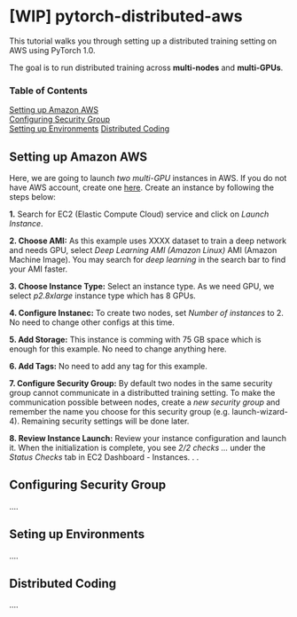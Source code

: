 # [WIP] pytorch-distributed-aws
This tutorial walks you through setting up a distributed training setting on AWS using PyTorch 1.0.

The goal is to run distributed training across **multi-nodes** and **multi-GPUs**.

### Table of Contents  
[Setting up Amazon AWS](#aws_setup)  
[Configuring Security Group](#security)  
[Setting up Environments](#env)
[Distributed Coding](#code)
<a name="aws_setup"/>


## Setting up Amazon AWS
Here, we are going to launch *two* *multi-GPU* instances in AWS. If you do not have AWS account, create one [here](https://aws.amazon.com/). Create an instance by following the steps below:

**1.** Search for EC2 (Elastic Compute Cloud) service and click on *Launch Instance*.

**2. Choose AMI:**  As this example uses XXXX dataset to train a deep network and needs GPU, select *Deep Learning AMI (Amazon Linux)* AMI (Amazon Machine Image). You may search for *deep learning* in the search bar to find your AMI faster.

**3. Choose Instance Type:** Select an instance type. As we need GPU, we select *p2.8xlarge* instance type which has 8 GPUs.

**4. Configure Instanec:** To create two nodes,  set *Number of instances* to 2. No need to change other configs at this time.

**5. Add Storage:** This instance is comming with 75 GB space which is enough for this example. No need to change anything here.

**6. Add Tags:** No need to add any tag for this example.

**7. Configure Security Group:** By default two nodes in the same security group cannot communicate in a distributted training setting. To make the communication possible between nodes, create a *new security group* and remember the name you choose for this security group (e.g. launch-wizard-4). Remaining security settings will be done later.

**8. Review Instance Launch:** Review your instance configuration and launch it. When the initialization is complete, you see *2/2 checks ...* under the *Status Checks* tab in EC2 Dashboard - Instances.
.
.
<a name="security"/>
## Configuring Security Group
....
<a name="env"/>
## Seting up Environments
....
<a name="code"/>
## Distributed Coding
....

